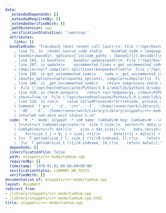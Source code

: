 ```yaml
---
data:
  _extendedDependsOn: []
  _extendedRequiredBy: []
  _extendedVerifiedWith: []
  _pathExtension: cpp
  _verificationStatusIcon: ':warning:'
  attributes:
    links: []
  bundledCode: "Traceback (most recent call last):\n  File \"/opt/hostedtoolcache/Python/3.9.1/x64/lib/python3.9/site-packages/onlinejudge_verify/documentation/build.py\"\
    , line 71, in _render_source_code_stat\n    bundled_code = language.bundle(stat.path,\
    \ basedir=basedir, options={'include_paths': [basedir]}).decode()\n  File \"/opt/hostedtoolcache/Python/3.9.1/x64/lib/python3.9/site-packages/onlinejudge_verify/languages/cplusplus.py\"\
    , line 193, in bundle\n    bundler.update(path)\n  File \"/opt/hostedtoolcache/Python/3.9.1/x64/lib/python3.9/site-packages/onlinejudge_verify/languages/cplusplus_bundle.py\"\
    , line 287, in update\n    uncommented_lines = get_uncommented_code(path, iquotes=self.iquotes,\
    \ compiler=self.compiler).splitlines(keepends=True)\n  File \"/opt/hostedtoolcache/Python/3.9.1/x64/lib/python3.9/site-packages/onlinejudge_verify/languages/cplusplus_bundle.py\"\
    , line 195, in get_uncommented_code\n    code = _get_uncommented_code(path.resolve(),\
    \ iquotes_options=tuple(iquotes_options), compiler=compiler)\n  File \"/opt/hostedtoolcache/Python/3.9.1/x64/lib/python3.9/site-packages/onlinejudge_verify/languages/cplusplus_bundle.py\"\
    , line 188, in _get_uncommented_code\n    return subprocess.check_output(command)\n\
    \  File \"/opt/hostedtoolcache/Python/3.9.1/x64/lib/python3.9/subprocess.py\"\
    , line 420, in check_output\n    return run(*popenargs, stdout=PIPE, timeout=timeout,\
    \ check=True,\n  File \"/opt/hostedtoolcache/Python/3.9.1/x64/lib/python3.9/subprocess.py\"\
    , line 524, in run\n    raise CalledProcessError(retcode, process.args,\nsubprocess.CalledProcessError:\
    \ Command '['g++', '-x', 'c++', '-I', '/home/runner/work/Library/Library', '-fpreprocessed',\
    \ '-dD', '-E', '/home/runner/work/Library/Library/snippets/c++-mode/CumSum.cpp']'\
    \ returned non-zero exit status 1.\n"
  code: "# -*- mode: snippet -*-\n# name: CumSum\n# key: CumSum\n# --\ntemplate<typename\
    \ T>\nstruct CumSum{\nprivate:\n  size_t size;\n  vector<T> data;\npublic:\n \
    \ CumSum(vector<T> dat){\n    size = dat.size();\n    data.resize(size+1,0);\n\
    \    for(size_t i = 0; i < size; ++i)\n      data[i+1] = data[i] + dat[i];\n \
    \ }\n  T getsum(size_t l, size_t r){//0-indexed, [l,r)\n    return data[r] - data[l];\n\
    \  }\n  T getsum(size_t r){//0-indexed, [0,r)\n    return data[r];\n  }\n};\n"
  dependsOn: []
  isVerificationFile: false
  path: snippets/c++-mode/CumSum.cpp
  requiredBy: []
  timestamp: '1970-01-01 00:00:00+00:00'
  verificationStatus: LIBRARY_NO_TESTS
  verifiedWith: []
documentation_of: snippets/c++-mode/CumSum.cpp
layout: document
redirect_from:
- /library/snippets/c++-mode/CumSum.cpp
- /library/snippets/c++-mode/CumSum.cpp.html
title: snippets/c++-mode/CumSum.cpp
---
```

